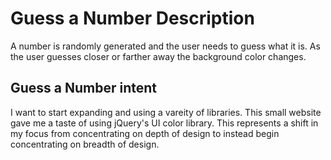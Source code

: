 <h1>Guess a Number Description</h1>
<p>A number is randomly generated and the user needs to guess what it is. As the
user guesses closer or farther away the background color changes. </p>

<h2>Guess a Number intent</h2>
<p>I want to start expanding and using a vareity of libraries. This small
website gave me a taste of using jQuery's UI color library. This represents a
shift in my focus from concentrating on depth of design to instead begin
concentrating on breadth of design.</p>
